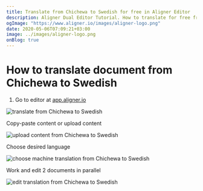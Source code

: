 ```yaml
---
title: Translate from Chichewa to Swedish for free in Aligner Editor
description: Aligner Dual Editor Tutorial. How to translate for free from Chichewa to Swedish. Aligner is multilingual document management platform. 
ogImage: "https://www.aligner.io/images/aligner-logo.png"
date: 2020-05-06T07:09:21+03:00
image: ../images/aligner-logo.png
onBlog: true
---
```


# How to translate document from Chichewa to Swedish

1. Go to editor at [app.aligner.io](https://app.aligner.io "Aligner App web page")

![translate from Chichewa to Swedish](../aligner-blank-editor.png "translate from Chichewa to Swedish")

Copy-paste content or upload content

![upload content from Chichewa to Swedish](../aligner-uploaded-document.png "upload content from Chichewa to Swedish")

Choose desired language

![choose machine translation from Chichewa to Swedish](../aligner-language-dropdown.png "choose machine translation from Chichewa to Swedish")

Work and edit 2 documents in parallel

![edit translation from Chichewa to Swedish](../aligner-double-sitded-editor.png "edit translation from Chichewa to Swedish")

